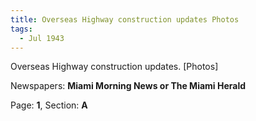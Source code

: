 ```yaml
---  
title: Overseas Highway construction updates Photos  
tags:  
  - Jul 1943  
---  
```

  
Overseas Highway construction updates. [Photos]  
  
Newspapers: **Miami Morning News or The Miami Herald**  
  
Page: **1**, Section: **A** 
